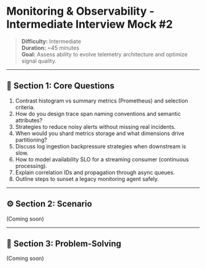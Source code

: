 # Monitoring & Observability - Intermediate Interview Mock #2

> **Difficulty:** Intermediate  
> **Duration:** ~45 minutes  
> **Goal:** Assess ability to evolve telemetry architecture and optimize signal quality.

---

## 🧠 Section 1: Core Questions

1. Contrast histogram vs summary metrics (Prometheus) and selection criteria.  
2. How do you design trace span naming conventions and semantic attributes?  
3. Strategies to reduce noisy alerts without missing real incidents.  
4. When would you shard metrics storage and what dimensions drive partitioning?  
5. Discuss log ingestion backpressure strategies when downstream is slow.  
6. How to model availability SLO for a streaming consumer (continuous processing).  
7. Explain correlation IDs and propagation through async queues.  
8. Outline steps to sunset a legacy monitoring agent safely.

---

## ⚙️ Section 2: Scenario

(Coming soon)

---

## 🧩 Section 3: Problem-Solving

(Coming soon)
